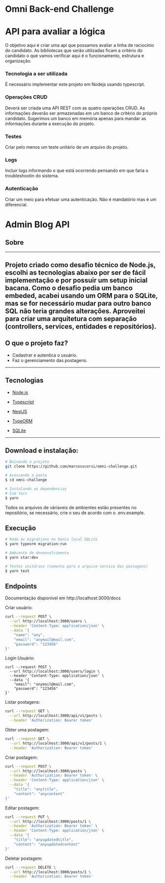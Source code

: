 # Omni Back-end Challenge

# API para avaliar a lógica

O objetivo aqui é criar uma api que possamos avaliar a linha de raciocínio do candidato. As bibliotecas que serão utilizadas ficam a critério do candidato o que vamos verificar aqui é o funcionamento, estrutura e organização.

### Tecnologia a ser utilizada
É necessário implementar este projeto em Nodejs usando typescript. 

### Operações CRUD
Deverá ser criada uma API REST com as quatro operações CRUD. As informações deverão ser armazenadas em um banco de critério do próprio candidato. Sugerimos um banco em memória apenas para mandar as informações durante a execução do projeto.

### Testes
Criar pelo menos um teste unitário de um arquivo do projeto.

### Logs
Incluir logs informando o que está ocorrendo pensando em que faria o troubleshootin do sistema.

### Autenticação
Criar um meio para efetuar uma autenticação. Não é mandatório mas é um diferencial.

# Admin Blog API

## Sobre
---
Projeto criado como desafio técnico de Node.js, escolhi as tecnologias abaixo por ser
de fácil implementação e por possuir um setup inicial bacana. Como o desafio pedia um banco embeded, acabei
usando um ORM para o SQLite, mas se for necessário mudar para outro banco SQL não teria
grandes alterações. Aproveitei para criar uma arquitetura com separação (controllers, services, entidades e repositórios).
---

## O que o projeto faz?

- Cadastrar e autentica o usuário.
- Faz o gerenciamento das postagens.

---

## Tecnologias

- [Node.js](https://nodejs.org/en/)

- [Typescript](https://www.typescriptlang.org/)

- [NestJS](https://docs.nestjs.com/)

- [TypeORM](https://typeorm.io/#/)

- [SQLite](https://www.sqlite.org/index.html)

---

## Download e instalação:

```bash
# Baixando o projeto
git clone https://github.com/marcosvcorsi/omni-challenge.git

# Acessando a pasta
$ cd omni-challenge

# Instalando as dependencias
# Com Yarn
$ yarn
```

Todos os arquivos de váriaveis de ambientes estão presentes no repositório,
se necessário, crie o seu de acordo com o .env.example.

## Execução

```bash
# Roda as migrations no banco local SQLite
$ yarn typeorm migration:run

# Ambiente de desenvolvimento
$ yarn star:dev

# Testes unitários (somenta para o arquivo service das postagens)
$ yarn test
```


## Endpoints
Documentação disponivel em http://localhost:3000/docs

Criar usuário:
```bash
curl --request POST \
  --url http://localhost:3000/users \
  --header 'Content-Type: application/json' \
  --data '{
	"name": "any",
	"email": "anymail@mail.com",
	"password": "123456"
}'
```
Login Usuário:
```
curl --request POST \
  --url http://localhost:3000/users/login \
  --header 'Content-Type: application/json' \
  --data '{
	"email": "anymail@mail.com",
	"password": "123456"
}'
```

Listar postagens:
```bash
curl --request GET \
  --url http://localhost:3000/api/v1/posts \
  --header 'Authorization: Bearer token'
```

Obter uma postagem:
```bash
curl --request GET \
  --url http://localhost:3000/api/v1/posts/1 \
  --header 'Authorization: Bearer token'
```

Criar postagem:
```bash
curl --request POST \
  --url http://localhost:3000/posts \
  --header 'Authorization: Bearer token' \
  --header 'Content-Type: application/json' \
  --data '{
	"title": "anytitle",
	"content": "anycontent"
}'
```

Editar postagem:
```bash
curl --request PUT \
  --url http://localhost:3000/posts/1 \
  --header 'Authorization: Bearer token' \
  --header 'Content-Type: application/json' \
  --data '{
	"title": "anyupdatedtitle",
	"content": "anyupdatedcontent"
}'
```

Deletar postagem:
```bash
curl --request DELETE \
  --url http://localhost:3000/posts/1 \
  --header 'Authorization: Bearer token'
```
